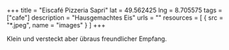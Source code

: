 +++
title = "Eiscafé Pizzeria Sapri"
lat = 49.562425
lng = 8.705575
tags = ["cafe"]
description = "Hausgemachtes Eis"
urls = ""
resources = [
    { src = "*.jpeg", name = "images" }
]
+++

Klein und versteckt aber übraus freundlicher Empfang.
